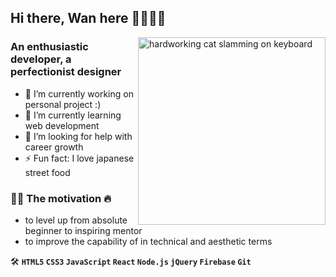 ## Hi there, Wan here 👋👩🏻‍💻

<img align="right" width="300" src="https://tenor.com/view/workworkwork-typingcat-gif-19567259.gif" alt="hardworking cat slamming on keyboard"/>

### An enthusiastic developer, a perfectionist designer
- 🔭 I’m currently working on personal project :)
- 🌱 I’m currently learning web development
- 🤔 I’m looking for help with career growth
- ⚡ Fun fact: I love japanese street food

### 💪🏼 The motivation 🔥
- to level up from absolute beginner to inspiring mentor
- to improve the capability of in technical and aesthetic terms

🛠️ __`HTML5` `CSS3` `JavaScript` `React` `Node.js` `jQuery` `Firebase` `Git`__
